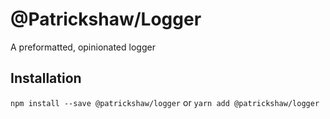 # @Patrickshaw/Logger

A preformatted, opinionated logger

## Installation

`npm install --save @patrickshaw/logger`
or
`yarn add @patrickshaw/logger`

